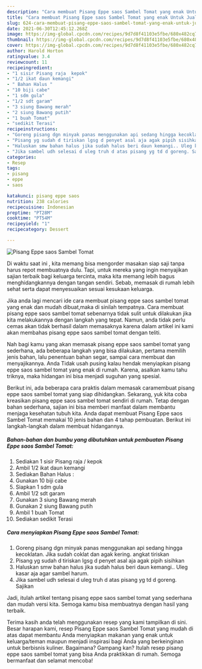 ```yaml
---
description: "Cara membuat Pisang Eppe saos Sambel Tomat yang enak Untuk Jualan"
title: "Cara membuat Pisang Eppe saos Sambel Tomat yang enak Untuk Jualan"
slug: 624-cara-membuat-pisang-eppe-saos-sambel-tomat-yang-enak-untuk-jualan
date: 2021-06-30T12:45:12.268Z
image: https://img-global.cpcdn.com/recipes/9d7d8f41103e5fbe/680x482cq70/pisang-eppe-saos-sambel-tomat-foto-resep-utama.jpg
thumbnail: https://img-global.cpcdn.com/recipes/9d7d8f41103e5fbe/680x482cq70/pisang-eppe-saos-sambel-tomat-foto-resep-utama.jpg
cover: https://img-global.cpcdn.com/recipes/9d7d8f41103e5fbe/680x482cq70/pisang-eppe-saos-sambel-tomat-foto-resep-utama.jpg
author: Harold Horton
ratingvalue: 3.4
reviewcount: 11
recipeingredient:
- "1 sisir Pisang raja  kepok"
- "1/2 ikat daun kemangi"
- " Bahan Halus "
- "10 biji cabe"
- "1 sdm gula"
- "1/2 sdt garam"
- "3 siung Bawang merah"
- "2 siung Bawang putih"
- "1 buah Tomat"
- "sedikit Terasi"
recipeinstructions:
- "Goreng pisang dgn minyak panas menggunakan api sedang hingga kecoklatan. Jika sudah coklat dan agak kering. angkat tiriskan"
- "Pisang yg sudah d tiriskan lgsg d penyet asal aja agak pipih sisihkan"
- "Haluskan smw bahan halus jika sudah halus beri daun kemangi.. Uleg kasar aja agar sambel harum."
- "Jika sambel udh selesai d uleg truh d atas pisang yg td d goreng. Sajikan"
categories:
- Resep
tags:
- pisang
- eppe
- saos

katakunci: pisang eppe saos 
nutrition: 238 calories
recipecuisine: Indonesian
preptime: "PT28M"
cooktime: "PT54M"
recipeyield: "1"
recipecategory: Dessert

---
```



![Pisang Eppe saos Sambel Tomat](https://img-global.cpcdn.com/recipes/9d7d8f41103e5fbe/680x482cq70/pisang-eppe-saos-sambel-tomat-foto-resep-utama.jpg)

Di waktu  saat ini , kita memang bisa mengorder masakan siap saji tanpa harus repot membuatnya dulu. Tapi, untuk mereka yang ingin menyajikan sajian terbaik bagi keluarga tercinta, maka kita memang lebih bagus menghidangkannya dengan tangan sendiri. Sebab, memasak di rumah lebih sehat serta dapat menyesuaikan sesuai kesukaan keluarga.

Jika anda lagi mencari ide cara membuat pisang eppe saos sambel tomat yang enak dan mudah dibuat,maka di sinilah tempatnya. Cara membuat pisang eppe saos sambel tomat  sebenarnya tidak sulit untuk dilakukan jika kita melakukannya dengan langkah yang tepat. Namun, anda tidak perlu cemas akan tidak berhasil dalam memasaknya 
karena dalam artikel ini kami akan membahas pisang eppe saos sambel tomat dengan teliti.  



Nah bagi kamu yang akan memasak pisang eppe saos sambel tomat yang sederhana, ada beberapa langkah yang bisa dilakukan, pertama memilih jenis bahan, lalu penentuan bahan segar, sampai cara membuat dan menyajikannya. Anda Tidak usah pusing kalau hendak menyiapkan pisang eppe saos sambel tomat yang enak di rumah. Karena, asalkan kamu  tahu triknya, maka hidangan ini bisa menjadi suguhan yang spesial.

Berikut ini, ada beberapa cara praktis  dalam memasak caramembuat pisang eppe saos sambel tomat yang siap dihidangkan. Sekarang, yuk kita coba kreasikan pisang eppe saos sambel tomat sendiri di rumah. Tetap dengan bahan sederhana, sajian ini bisa memberi manfaat dalam membantu menjaga kesehatan tubuh kita. Anda dapat membuat Pisang Eppe saos Sambel Tomat memakai 10 jenis bahan dan 4 tahap pembuatan. Berikut ini langkah-langkah dalam membuat hidangannya.

<!--inarticleads1-->

##### Bahan-bahan dan bumbu yang dibutuhkan untuk pembuatan Pisang Eppe saos Sambel Tomat:

1. Sediakan 1 sisir Pisang raja / kepok
1. Ambil 1/2 ikat daun kemangi
1. Sediakan  Bahan Halus :
1. Gunakan 10 biji cabe
1. Siapkan 1 sdm gula
1. Ambil 1/2 sdt garam
1. Gunakan 3 siung Bawang merah
1. Gunakan 2 siung Bawang putih
1. Ambil 1 buah Tomat
1. Sediakan sedikit Terasi




<!--inarticleads2-->

##### Cara menyiapkan Pisang Eppe saos Sambel Tomat:

1. Goreng pisang dgn minyak panas menggunakan api sedang hingga kecoklatan. Jika sudah coklat dan agak kering. angkat tiriskan
1. Pisang yg sudah d tiriskan lgsg d penyet asal aja agak pipih sisihkan
1. Haluskan smw bahan halus jika sudah halus beri daun kemangi.. Uleg kasar aja agar sambel harum.
1. Jika sambel udh selesai d uleg truh d atas pisang yg td d goreng. Sajikan




Jadi, itulah artikel tentang  pisang eppe saos sambel tomat  yang sederhana dan mudah versi kita. Semoga kamu bisa membuatnya dengan hasil yang terbaik. 

Terima kasih anda telah menggunakan resep yang kami tampilkan di sini. Besar harapan kami, resep  Pisang Eppe saos Sambel Tomat yang mudah di atas dapat membantu Anda menyiapkan makanan yang enak untuk keluarga/teman maupun menjadi inspirasi bagi Anda yang berkeinginan untuk berbisnis kuliner. Bagaimana? Gampang kan? Itulah resep pisang eppe saos sambel tomat yang bisa Anda praktikkan di rumah. Semoga bermanfaat dan selamat mencoba!

